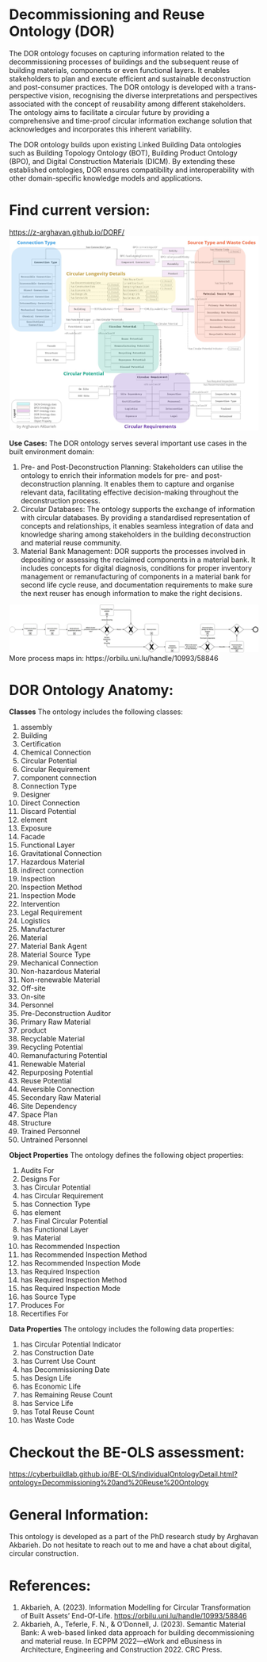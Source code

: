 Decommissioning and Reuse Ontology (DOR)
===================
The DOR ontology focuses on capturing information related to the decommissioning processes of buildings and the subsequent reuse of building materials, components or even functional layers. It enables stakeholders to plan and execute efficient and sustainable deconstruction and post-consumer practices. The DOR ontology is developed with a trans-perspective vision, recognising the diverse interpretations and perspectives associated with the concept of reusability among different stakeholders. The ontology aims to facilitate a circular future by providing a comprehensive and time-proof circular information exchange solution that acknowledges and incorporates this inherent variability.

The DOR ontology builds upon existing Linked Building Data ontologies such as Building Topology Ontology (BOT), Building Product Ontology (BPO), and Digital Construction Materials (DICM). By extending these established ontologies, DOR ensures compatibility and interoperability with other domain-specific knowledge models and applications.

Find current version:
===================
https://z-arghavan.github.io/DORF/
<img src="images/DOR_updated.jpg">

**Use Cases:**
The DOR ontology serves several important use cases in the built environment domain:
1.	Pre- and Post-Deconstruction Planning: Stakeholders can utilise the ontology to enrich their information models for pre- and post-deconstruction planning. It enables them to capture and organise relevant data, facilitating effective decision-making throughout the deconstruction process.
2.	Circular Databases: The ontology supports the exchange of information with circular databases. By providing a standardised representation of concepts and relationships, it enables seamless integration of data and knowledge sharing among stakeholders in the building deconstruction and material reuse community.
3.	Material Bank Management: DOR supports the processes involved in depositing or assessing the reclaimed components in a material bank. It includes concepts for digital diagnosis, conditions for proper inventory management or remanufacturing of components in a material bank for second life cycle reuse, and documentation requirements to make sure the next reuser has enough information to make the right decisions.


  <img src="images/1.-High level Circualr Construction Process Map.jpg">
  More process maps in: https://orbilu.uni.lu/handle/10993/58846


DOR Ontology Anatomy:
===================

**Classes**
The ontology includes the following classes:
1.	assembly
2.	Building
3.	Certification
4.	Chemical Connection
5.	Circular Potential
6.	Circular Requirement
7.	component connection
8.	Connection Type
9.	Designer
10.	Direct Connection
11.	Discard Potential
12.	element
13.	Exposure
14.	Facade
15.	Functional Layer
16.	Gravitational Connection
17.	Hazardous Material
18.	indirect connection
19.	Inspection
20.	Inspection Method
21.	Inspection Mode
22.	Intervention
23.	Legal Requirement
24.	Logistics
25.	Manufacturer
26.	Material
27.	Material Bank Agent
28.	Material Source Type
29.	Mechanical Connection
30.	Non-hazardous Material
31.	Non-renewable Material
32.	Off-site
33.	On-site
34.	Personnel
35.	Pre-Deconstruction Auditor
36.	Primary Raw Material
37.	product
38.	Recyclable Material
39.	Recycling Potential
40.	Remanufacturing Potential
41.	Renewable Material
42.	Repurposing Potential
43.	Reuse Potential
44.	Reversible Connection
45.	Secondary Raw Material
46.	Site Dependency
47.	Space Plan
48.	Structure
49.	Trained Personnel
50.	Untrained Personnel
    
**Object Properties**
The ontology defines the following object properties:
1.	Audits For
2.	Designs For
3.	has Circular Potential
4.	has Circular Requirement
5.	has Connection Type
6.	has element
7.	has Final Circular Potential
8.	has Functional Layer
9.	has Material
10.	has Recommended Inspection
11.	has Recommended Inspection Method
12.	has Recommended Inspection Mode
13.	has Required Inspection
14.	has Required Inspection Method
15.	has Required Inspection Mode
16.	has Source Type
17.	Produces For
18.	Recertifies For

    
**Data Properties**
The ontology includes the following data properties:
1.	has Circular Potential Indicator
2.	has Construction Date
3.	has Current Use Count
4.	has Decommissioning Date
5.	has Design Life
6.	has Economic Life
7.	has Remaining Reuse Count
8.	has Service Life
9.	has Total Reuse Count
10.	has Waste Code


Checkout the BE-OLS assessment:
==========
https://cyberbuildlab.github.io/BE-OLS/individualOntologyDetail.html?ontology=Decommissioning%20and%20Reuse%20Ontology

General Information:
==========

This ontology is developed as a part of the PhD research study by Arghavan Akbarieh. Do not hesitate to reach out to me and have a chat about digital, circular construction.

References:
==========
1. Akbarieh, A. (2023). Information Modelling for Circular Transformation of Built Assets’ End-Of-Life. https://orbilu.uni.lu/handle/10993/58846
3. Akbarieh, A., Teferle, F. N., & O’Donnell, J. (2023). Semantic Material Bank: A web-based linked data approach for building decommissioning and material reuse. In ECPPM 2022—eWork and eBusiness in Architecture, Engineering and Construction 2022. CRC Press. 

